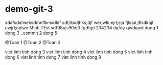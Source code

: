 # demo-git-3

sdafsdafweksdmnflkmsdklf
sdfjlksdjflks;djf
werjwlk;ejrl;eja
fjlsad;jflsdkajf
ewjrl;ejrlwe 
Minh TEst
sdf98ujs90dj3
fgdfgd
234234
dgfdy
qwdqwd
dong 1 
dong 3
..commit 2
dong 5 

@Toan 1
@Toan 2
@Toan 3


viet linh tinh dong 3
viet linh tinh dong 4
viet linh tinh dong 5
viet linh tinh dong 6
viet linh tinh dong 7
viet linh tinh dong 8